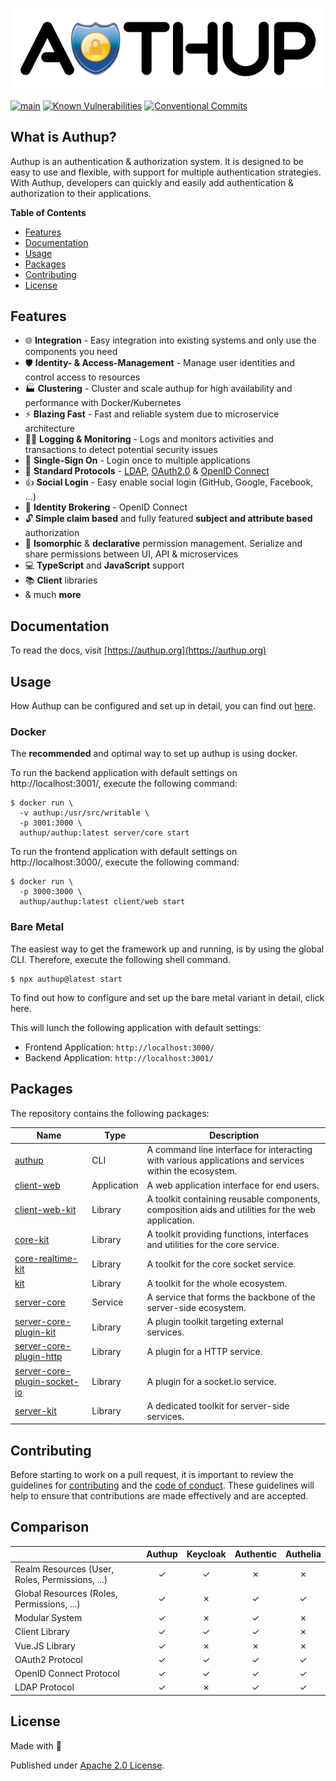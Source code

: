 <div align="center">

[![Authup banner](./.github/assets/banner.png)](https://authup.org)

</div>

[![main](https://github.com/authup/authup/actions/workflows/main.yml/badge.svg)](https://github.com/authup/authup/actions/workflows/main.yml)
[![Known Vulnerabilities](https://snyk.io/test/github/authup/authup/badge.svg)](https://snyk.io/test/github/authup/authup)
[![Conventional Commits](https://img.shields.io/badge/Conventional%20Commits-1.0.0-%23FE5196?logo=conventionalcommits&logoColor=white)](https://conventionalcommits.org)

## What is Authup?
Authup is an authentication & authorization system.
It is designed to be easy to use and flexible, with support for multiple authentication strategies.
With Authup, developers can quickly and easily add authentication & authorization to their applications.

**Table of Contents**

- [Features](#features)
- [Documentation](#documentation)
- [Usage](#usage)
- [Packages](#packages)
- [Contributing](#contributing)
- [License](#license)

## Features

- 🌐 **Integration** - Easy integration into existing systems and only use the components you need
- 🛡️ **Identity- & Access-Management** - Manage user identities and control access to resources
- 🏭 **Clustering** - Cluster and scale authup for high availability and performance with Docker/Kubernetes
- ⚡  **Blazing Fast** - Fast and reliable system due to microservice architecture
- ️‍️🕵️‍♀️ **Logging & Monitoring** - Logs and monitors activities and transactions to detect potential security issues
- 👤 **Single-Sign On** - Login once to multiple applications
- 📜 **Standard Protocols** - [LDAP](https://datatracker.ietf.org/doc/html/rfc4511), [OAuth2.0](https://tools.ietf.org/html/rfc6749) & [OpenID Connect](https://openid.net/connect/)
- 👍 **Social Login** - Easy enable social login (GitHub, Google, Facebook, ...)
- 🤝 **Identity Brokering** - OpenID Connect
- 🔓 **Simple claim based** and fully featured **subject and attribute based** authorization
- 🧩 **Isomorphic** & **declarative** permission management. Serialize and share permissions between UI, API & microservices
- 💻 **TypeScript** and **JavaScript** support
- 📚 **Client** libraries
- & much **more**

## Documentation

To read the docs, visit [https://authup.org](https://authup.org)

## Usage

How Authup can be configured and set up in detail, you can find out [here](https://authup.org/guide/deployment/).

### Docker

The **recommended** and optimal way to set up authup is using docker.

To run the backend application with default settings on http://localhost:3001/, execute the following command:

```shell
$ docker run \
  -v authup:/usr/src/writable \
  -p 3001:3000 \
  authup/authup:latest server/core start
```

To run the frontend application with default settings on http://localhost:3000/, execute the following command:

```shell
$ docker run \
  -p 3000:3000 \
  authup/authup:latest client/web start
```

### Bare Metal

The easiest way to get the framework up and running, is by using the global CLI.
Therefore, execute the following shell command.

```shell
$ npx authup@latest start
```

To find out how to configure and set up the bare metal variant in detail, click here.

This will lunch the following application with default settings:
- Frontend Application: `http://localhost:3000/`
- Backend Application: `http://localhost:3001/`

## Packages
The repository contains the following packages:

| Name                                                                  | Type        | Description                                                                                           |
|-----------------------------------------------------------------------|-------------|-------------------------------------------------------------------------------------------------------|
| [authup](packages/authup)                                             | CLI         | A command line interface for interacting with various applications and services within the ecosystem. |
| [client-web](packages/client-web)                                     | Application | A web application interface for end users.                                                            |
| [client-web-kit](packages/client-web-kit)                             | Library     | A toolkit containing reusable components, composition aids and utilities for the web application.     |
| [core-kit](packages/core-kit)                                         | Library     | A toolkit providing functions, interfaces and utilities for the core service.                         |
| [core-realtime-kit](packages/core-realtime-kit)                       | Library     | A toolkit for the core socket service.                                                                |
| [kit](packages/kit)                                                   | Library     | A toolkit for the whole ecosystem.                                                                    |
| [server-core](packages/server-core)                                   | Service     | A service that forms the backbone of the server-side ecosystem.                                       |
| [server-core-plugin-kit](packages/server-core-plugin-kit)             | Library     | A plugin toolkit targeting external services.                                                         |
| [server-core-plugin-http](packages/server-core-plugin-http)           | Library     | A plugin for a HTTP service.                                                                          |
| [server-core-plugin-socket-io](packages/server-core-plugin-socket-io) | Library     | A plugin for a socket.io service.                                                                     |
| [server-kit](packages/server-kit)                                     | Library     | A dedicated toolkit for server-side services.                                                         |

## Contributing

Before starting to work on a pull request, it is important to review the guidelines for
[contributing](./CONTRIBUTING.md) and the [code of conduct](./CODE_OF_CONDUCT.md).
These guidelines will help to ensure that contributions are made effectively and are accepted.

## Comparison

|                                                 | Authup | Keycloak | Authentic | Authelia |
|:------------------------------------------------|:------:|:--------:|:---------:|:--------:|
| Realm Resources (User, Roles, Permissions, ...) |   ✓    |    ✓     |     ✗     |    ✗     |
| Global Resources (Roles, Permissions, ...)      |   ✓    |    ✗     |     ✓     |    ✓     |
| Modular System                                  |   ✓    |    ✗     |     ✓     |    ✗     |
| Client Library                                  |   ✓    |    ✓     |     ✓     |    ✗     |
| Vue.JS Library                                  |   ✓    |    ✗     |     ✗     |    ✗     |
| OAuth2 Protocol                                 |   ✓    |    ✓     |     ✓     |    ✓     |
| OpenID Connect Protocol                         |   ✓    |    ✓     |     ✓     |    ✓     |
| LDAP Protocol                                   |   ✓    |    ✗     |     ✓     |    ✓     |



## License

Made with 💚

Published under [Apache 2.0 License](./LICENSE).
